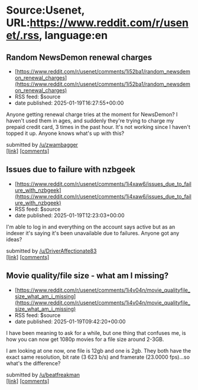 # Source:Usenet, URL:https://www.reddit.com/r/usenet/.rss, language:en

## Random NewsDemon renewal charges
 - [https://www.reddit.com/r/usenet/comments/1i52ba1/random_newsdemon_renewal_charges](https://www.reddit.com/r/usenet/comments/1i52ba1/random_newsdemon_renewal_charges)
 - RSS feed: $source
 - date published: 2025-01-19T16:27:55+00:00

<!-- SC_OFF --><div class="md"><p>Anyone getting renewal charge tries at the moment for NewsDemon? I haven&#39;t used them in ages, and suddenly they&#39;re trying to charge my prepaid credit card, 3 times in the past hour. It&#39;s not working since I haven&#39;t topped it up. Anyone knows what&#39;s up with this?</p> </div><!-- SC_ON --> &#32; submitted by &#32; <a href="https://www.reddit.com/user/zwambagger"> /u/zwambagger </a> <br/> <span><a href="https://www.reddit.com/r/usenet/comments/1i52ba1/random_newsdemon_renewal_charges/">[link]</a></span> &#32; <span><a href="https://www.reddit.com/r/usenet/comments/1i52ba1/random_newsdemon_renewal_charges/">[comments]</a></span>

## Issues due to failure with nzbgeek
 - [https://www.reddit.com/r/usenet/comments/1i4xaw6/issues_due_to_failure_with_nzbgeek](https://www.reddit.com/r/usenet/comments/1i4xaw6/issues_due_to_failure_with_nzbgeek)
 - RSS feed: $source
 - date published: 2025-01-19T12:23:03+00:00

<!-- SC_OFF --><div class="md"><p>I&#39;m able to log in and everything on the account says active but as an indexer it&#39;s saying it&#39;s been unavailable due to failures. Anyone got any ideas?</p> </div><!-- SC_ON --> &#32; submitted by &#32; <a href="https://www.reddit.com/user/DriverAffectionate83"> /u/DriverAffectionate83 </a> <br/> <span><a href="https://www.reddit.com/r/usenet/comments/1i4xaw6/issues_due_to_failure_with_nzbgeek/">[link]</a></span> &#32; <span><a href="https://www.reddit.com/r/usenet/comments/1i4xaw6/issues_due_to_failure_with_nzbgeek/">[comments]</a></span>

## Movie quality/file size - what am I missing?
 - [https://www.reddit.com/r/usenet/comments/1i4v04n/movie_qualityfile_size_what_am_i_missing](https://www.reddit.com/r/usenet/comments/1i4v04n/movie_qualityfile_size_what_am_i_missing)
 - RSS feed: $source
 - date published: 2025-01-19T09:42:20+00:00

<!-- SC_OFF --><div class="md"><p>I have been meaning to ask for a while, but one thing that confuses me, is how you can now get 1080p movies for a file size around 2-3GB.</p> <p>I am looking at one now, one file is 12gb and one is 2gb. They both have the exact same resolution, bit rate (3 623 b/s) and framerate (23.0000 fps)...so what&#39;s the difference?</p> </div><!-- SC_ON --> &#32; submitted by &#32; <a href="https://www.reddit.com/user/beatfreakman"> /u/beatfreakman </a> <br/> <span><a href="https://www.reddit.com/r/usenet/comments/1i4v04n/movie_qualityfile_size_what_am_i_missing/">[link]</a></span> &#32; <span><a href="https://www.reddit.com/r/usenet/comments/1i4v04n/movie_qualityfile_size_what_am_i_missing/">[comments]</a></span>

